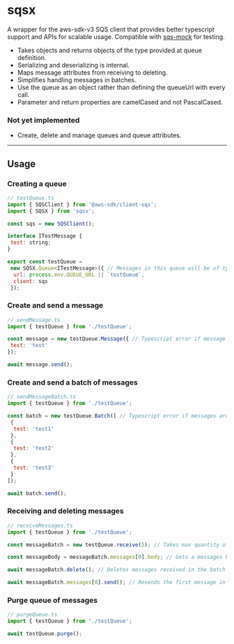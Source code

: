 # sqsx

A wrapper for the aws-sdk-v3 SQS client that provides better typescript support and APIs for scalable usage. Compatible with [sqs-mock](https://www.npmjs.com/package/sqs-mock) for testing.

- Takes objects and returns objects of the type provided at queue definition.
- Serializing and deserializing is internal.
- Maps message attributes from receiving to deleting.
- Simplifies handling messages in batches.
- Use the queue as an object rather than defining the queueUrl with every call.
- Parameter and return properties are camelCased and not PascalCased.

### Not yet implemented

- Create, delete and manage queues and queue attributes.

---

## Usage

### Creating a queue

```js
// testQueue.ts
import { SQSClient } from '@aws-sdk/client-sqs';
import { SQSX } from 'sqsx';

const sqs = new SQSClient();

interface ITestMessage {
 test: string;
}

export const testQueue =
 new SQSX.Queue<ITestMessage>({ // Messages in this queue will be of type ITestMessage
  url: process.env.QUEUE_URL || `testQueue`,
  client: sqs
 });
```

### Create and send a message

```js
// sendMessage.ts
import { testQueue } from './testQueue';

const message = new testQueue.Message({ // Typescript error if message is not of type ITestMessage
 test: 'test'
});

await message.send();
```

### Create and send a batch of messages

```js
// sendMessageBatch.ts
import { testQueue } from './testQueue';

const batch = new testQueue.Batch([ // Typescript error if messages are not of type ITestMessage
 { 
  test: 'test1'
 },
 {
  test: 'test2'
 },
 {
  test: 'test3'
 }
]);

await batch.send();
```

### Receiving and deleting messages

```js
// receiveMessages.ts
import { testQueue } from './testQueue';

const messageBatch = new testQueue.receive(5); // Takes max quantity of received messages. DEFAULT: 1, MAX: 10

const messageBody = messageBatch.messages[0].body; // Gets a messages body (of type ITestMessage)

await messageBatch.delete(); // Deletes messages received in the batch

await messageBatch.messages[0].send(); // Resends the first message in the batch
```

### Purge queue of messages

```js
// purgeQueue.ts
import { testQueue } from './testQueue';

await testQueue.purge();
```